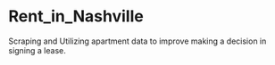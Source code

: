 # Rent_in_Nashville
Scraping and Utilizing apartment data to improve making a decision in signing a lease.
